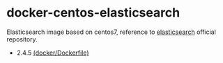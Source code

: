 # docker-centos-elasticsearch
Elasticsearch image based on centos7, reference to [elasticsearch](https://hub.docker.com/_/elasticsearch/) official repository.
- 2.4.5 [(docker/Dockerfile)](https://github.com/wxl86697716/docker-centos-elasticsearch/blob/master/centos-7/Dockerfile)
